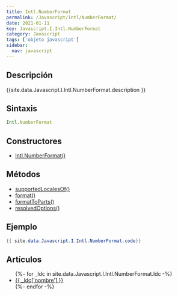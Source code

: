 ```yaml
---
title: Intl.NumberFormat
permalink: /Javascript/Intl/NumberFormat/
date: 2021-01-11
key: Javascript.I.Intl.NumberFormat
category: Javascript
tags: ['objeto javascript']
sidebar: 
  nav: javascript
---
```


## Descripción
{{site.data.Javascript.I.Intl.NumberFormat.description }}

## Sintaxis
~~~javascript
Intl.NumberFormat
~~~

## Constructores
* [Intl.NumberFormat()](/Javascript/Intl/NumberFormat/Intl/NumberFormat/)

## Métodos
* [supportedLocalesOf()](/Javascript/Intl/NumberFormat/supportedLocalesOf/)
* [format()](/Javascript/Intl/NumberFormat/format/)
* [formatToParts()](/Javascript/Intl/NumberFormat/formatToParts/)
* [resolvedOptions()](/Javascript/Intl/NumberFormat/resolvedOptions/)

## Ejemplo
~~~java
{{ site.data.Javascript.I.Intl.NumberFormat.code}}
~~~

## Artículos
<ul>
{%- for _ldc in site.data.Javascript.I.Intl.NumberFormat.ldc -%}
   <li>
       <a href="{{_ldc['url'] }}">{{ _ldc['nombre'] }}</a>
   </li>
{%- endfor -%}
</ul>
